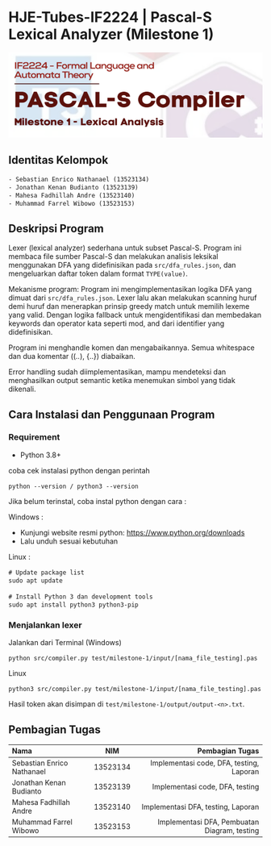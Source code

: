 # HJE-Tubes-IF2224 | Pascal-S Lexical Analyzer (Milestone 1)

![Foto Header](doc/header.png)

## Identitas Kelompok

```
- Sebastian Enrico Nathanael (13523134)
- Jonathan Kenan Budianto (13523139)
- Mahesa Fadhillah Andre (13523140)
- Muhammad Farrel Wibowo (13523153)
```

## Deskripsi Program

Lexer (lexical analyzer) sederhana untuk subset Pascal-S. Program ini membaca file sumber Pascal-S dan melakukan analisis leksikal menggunakan DFA yang didefinisikan pada `src/dfa_rules.json`, dan mengeluarkan daftar token dalam format `TYPE(value)`.

Mekanisme program:
Program ini mengimplementasikan logika DFA yang dimuat dari `src/dfa_rules.json`. Lexer lalu akan melakukan scanning huruf demi huruf dan menerapkan prinsip greedy match untuk memilih lexeme yang valid. Dengan logika fallback untuk mengidentifikasi dan membedakan keywords dan operator kata seperti mod, and dari identifier yang didefinisikan.

Program ini menghandle komen dan mengabaikannya. Semua whitespace dan dua komentar ((*..*), {..}) diabaikan.

Error handling sudah diimplementasikan, mampu mendeteksi dan menghasilkan output semantic ketika menemukan simbol yang tidak dikenali.

## Cara Instalasi dan Penggunaan Program

### Requirement

- Python 3.8+

coba cek instalasi python dengan perintah
```
python --version / python3 --version
```

Jika belum terinstal, coba instal python dengan cara :

Windows :
- Kunjungi website resmi python: https://www.python.org/downloads
- Lalu unduh sesuai kebutuhan

Linux :
```
# Update package list
sudo apt update

# Install Python 3 dan development tools
sudo apt install python3 python3-pip
```
### Menjalankan lexer

Jalankan dari Terminal (Windows)

```
python src/compiler.py test/milestone-1/input/[nama_file_testing].pas
```

Linux
```
python3 src/compiler.py test/milestone-1/input/[nama_file_testing].pas
```

Hasil token akan disimpan di `test/milestone-1/output/output-<n>.txt`.

## Pembagian Tugas

| Nama                       |   NIM    |                    Pembagian Tugas |
| :------------------------- | :------: | ---------------------------------: |
| Sebastian Enrico Nathanael | 13523134 | Implementasi code, DFA, testing, Laporan     |
| Jonathan Kenan Budianto    | 13523139 | Implementasi code, DFA, testing              |
| Mahesa Fadhillah Andre     | 13523140 | Implementasi DFA, testing, Laporan           |
| Muhammad Farrel Wibowo     | 13523153 | Implementasi DFA, Pembuatan Diagram, testing | 
